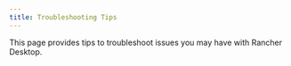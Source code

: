 ```yaml
---
title: Troubleshooting Tips
---
```


This page provides tips to troubleshoot issues you may have with Rancher Desktop.
